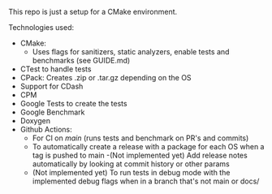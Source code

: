 This repo is just a setup for a CMake environment.

Technologies used: 
- CMake:
  - Uses flags for sanitizers, static analyzers, enable tests and benchmarks (see GUIDE.md)
- CTest to handle tests
- CPack: Creates .zip or .tar.gz depending on the OS
- Support for CDash
- CPM
- Google Tests to create the tests
- Google Benchmark
- Doxygen
- Github Actions:
  - For CI on *main* (runs tests and benchmark on PR's and commits)
  - To automatically create a release with a package for each OS when a tag is pushed to main
    -(Not implemented yet) Add release notes automatically by looking at commit history or other params
  - (Not implemented yet) To run tests in debug mode with the implemented debug flags when in a branch that's not main or docs/
